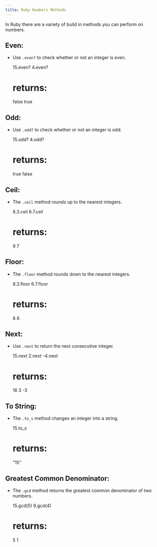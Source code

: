 ```yaml
---
title: Ruby Numbers Methods
---
```

In Ruby there are a variety of build in methods you can perform on numbers.

## Even:

*   Use `.even?` to check whether or not an integer is even.

    15.even?
    4.even?
    # returns:
    false
    true

## Odd:

*   Use `.odd?` to check whether or not an integer is odd.

    15.odd?
    4.odd?
    # returns:
    true
    false

## Ceil:

*   The `.ceil` method rounds up to the nearest integers.

    8.3.ceil
    6.7.ceil
    # returns:
    9
    7

## Floor:

*   The `.floor` method rounds down to the nearest integers.

    8.3.floor
    6.7.floor
    # returns:
    8
    6

## Next:

*   Use `.next` to return the next consecutive integer.

    15.next
    2.next
    -4.next
    # returns:
    16
    3
    -3

## To String:

*   The `.to_s` method changes an integer into a string.

    15.to_s
    # returns:
    "15"

## Greatest Common Denominator:

*   The `.gcd` method returns the greatest common denominator of two numbers.

    15.gcd(5)
    9.gcd(4)
    # returns:
    5
    1